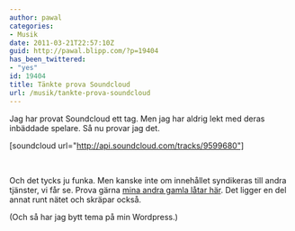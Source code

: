 ```yaml
---
author: pawal
categories:
- Musik
date: 2011-03-21T22:57:10Z
guid: http://pawal.blipp.com/?p=19404
has_been_twittered:
- "yes"
id: 19404
title: Tänkte prova Soundcloud
url: /musik/tankte-prova-soundcloud
---
```


Jag har provat Soundcloud ett tag. Men jag har aldrig lekt med deras inbäddade spelare. Så nu provar jag det.

[soundcloud url="http://api.soundcloud.com/tracks/9599680"]

&nbsp;

Och det tycks ju funka. Men kanske inte om innehållet syndikeras till andra tjänster, vi får se. Prova gärna <a href="http://soundcloud.com/pawal">mina andra gamla låtar här</a>. Det ligger en del annat runt nätet och skräpar också.

(Och så har jag bytt tema på min Wordpress.)